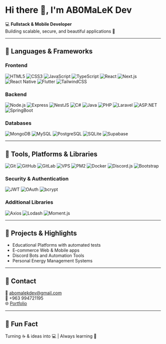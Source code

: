 # Hi there 👋, I'm AB0MaLeK Dev

💻 **Fullstack & Mobile Developer**  
Building scalable, secure, and beautiful applications 🚀  

---

## 🔹 Languages & Frameworks

### Frontend
![HTML5](https://img.shields.io/badge/HTML5-E34F26?style=for-the-badge&logo=html5&logoColor=white)
![CSS3](https://img.shields.io/badge/CSS3-1572B6?style=for-the-badge&logo=css3&logoColor=white)
![JavaScript](https://img.shields.io/badge/JavaScript-F7DF1E?style=for-the-badge&logo=javascript&logoColor=black)
![TypeScript](https://img.shields.io/badge/TypeScript-3178C6?style=for-the-badge&logo=typescript&logoColor=white)
![React](https://img.shields.io/badge/React-20232A?style=for-the-badge&logo=react&logoColor=61DAFB)
![Next.js](https://img.shields.io/badge/Next.js-000000?style=for-the-badge&logo=next.js&logoColor=white)
![React Native](https://img.shields.io/badge/React%20Native-20232A?style=for-the-badge&logo=react&logoColor=61DAFB)
![Flutter](https://img.shields.io/badge/Flutter-02569B?style=for-the-badge&logo=flutter&logoColor=white)
![TailwindCSS](https://img.shields.io/badge/TailwindCSS-06B6D4?style=for-the-badge&logo=tailwind-css&logoColor=white)

### Backend
![Node.js](https://img.shields.io/badge/Node.js-339933?style=for-the-badge&logo=node.js&logoColor=white)
![Express](https://img.shields.io/badge/Express.js-000000?style=for-the-badge&logo=express&logoColor=white)
![NestJS](https://img.shields.io/badge/NestJS-E0234E?style=for-the-badge&logo=nestjs&logoColor=white)
![C#](https://img.shields.io/badge/C%23-239120?style=for-the-badge&logo=c-sharp&logoColor=white)
![Java](https://img.shields.io/badge/Java-007396?style=for-the-badge&logo=java&logoColor=white)
![PHP](https://img.shields.io/badge/PHP-777BB4?style=for-the-badge&logo=php&logoColor=white)
![Laravel](https://img.shields.io/badge/Laravel-F05340?style=for-the-badge&logo=laravel&logoColor=white)
![ASP.NET](https://img.shields.io/badge/ASP.NET-512BD4?style=for-the-badge&logo=dot-net&logoColor=white)
![SpringBoot](https://img.shields.io/badge/SpringBoot-6DB33F?style=for-the-badge&logo=springboot&logoColor=white)

### Databases
![MongoDB](https://img.shields.io/badge/MongoDB-47A248?style=for-the-badge&logo=mongodb&logoColor=white)
![MySQL](https://img.shields.io/badge/MySQL-00758F?style=for-the-badge&logo=mysql&logoColor=white)
![PostgreSQL](https://img.shields.io/badge/PostgreSQL-316192?style=for-the-badge&logo=postgresql&logoColor=white)
![SQLite](https://img.shields.io/badge/SQLite-07405E?style=for-the-badge&logo=sqlite&logoColor=white)
![Supabase](https://img.shields.io/badge/Supabase-3ECF8E?style=for-the-badge&logo=supabase&logoColor=white)

---

## 🔹 Tools, Platforms & Libraries
![Git](https://img.shields.io/badge/Git-F05032?style=for-the-badge&logo=git&logoColor=white)
![GitHub](https://img.shields.io/badge/GitHub-181717?style=for-the-badge&logo=github&logoColor=white)
![GitLab](https://img.shields.io/badge/GitLab-FC6D26?style=for-the-badge&logo=gitlab&logoColor=white)
![VPS](https://img.shields.io/badge/VPS-4B0082?style=for-the-badge)
![PM2](https://img.shields.io/badge/PM2-2B037A?style=for-the-badge)
![Docker](https://img.shields.io/badge/Docker-2496ED?style=for-the-badge&logo=docker&logoColor=white)
![Discord.js](https://img.shields.io/badge/Discord.js-7289DA?style=for-the-badge&logo=discord&logoColor=white)
![Bootstrap](https://img.shields.io/badge/Bootstrap-7952B3?style=for-the-badge&logo=bootstrap&logoColor=white)

### Security & Authentication
![JWT](https://img.shields.io/badge/JWT-000000?style=for-the-badge)
![OAuth](https://img.shields.io/badge/OAuth-4285F4?style=for-the-badge)
![bcrypt](https://img.shields.io/badge/bcrypt-FF9900?style=for-the-badge)

### Additional Libraries
![Axios](https://img.shields.io/badge/Axios-5A29E4?style=for-the-badge)
![Lodash](https://img.shields.io/badge/Lodash-3492FF?style=for-the-badge)
![Moment.js](https://img.shields.io/badge/Moment.js-FFB600?style=for-the-badge)

---

## 🔹 Projects & Highlights
- Educational Platforms with automated tests  
- E-commerce Web & Mobile apps  
- Discord Bots and Automation Tools  
- Personal Energy Management Systems  

---

## 🔹 Contact
📧 abomalekdev@gmail.com  
📱 +963 994721195  
🌐 [Portfolio](#)

---

## 🔹 Fun Fact
Turning ☕ & ideas into 💻 | Always learning 🚀
